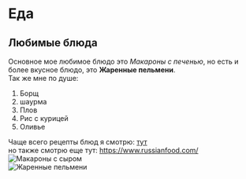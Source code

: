 # Еда 
## Любимые блюда
Основное мое любимое блюдо это *Макароны с печенью*, но есть и более вкусное блюдо, это **Жаренные пельмени**.  
Так же мне по душе:  
1. Борщ  
2. шаурма  
3. Плов  
4. Рис с курицей   
5. Оливье  
  
Чаще всего рецепты блюд я смотрю: [тут](<https://www.gastronom.ru/>)  
но также смотрю еще тут: <https://www.russianfood.com/>  
![](https://encrypted-tbn0.gstatic.com/images?q=tbn:ANd9GcQL5HPIM4SxHN0a4w73u5DpkSDfxzPN1eQXdsVUgMGeSkfFBB7nfuwORqCFTi6J3DNklO8&usqp=CAU "Макароны с сыром")  
![](https://encrypted-tbn0.gstatic.com/images?q=tbn:ANd9GcT-y4RWjNIGHdRZsXd0kE4kEtfY_u3nvIBqNBywzlR1BmAFpPckmsTsBHoyTTFZPMaGSqQ&usqp=CAU "Жаренные пельмени")

